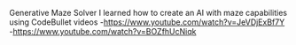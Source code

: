 Generative Maze Solver
I learned how to create an AI with maze capabilities using CodeBullet videos
-https://www.youtube.com/watch?v=JeVDjExBf7Y
-https://www.youtube.com/watch?v=BOZfhUcNiqk
